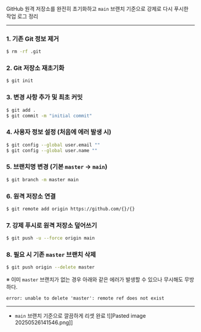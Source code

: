 
GitHub 원격 저장소를 완전히 초기화하고 `main` 브랜치 기준으로 강제로 다시 푸시한 작업 로그 정리

---


### 1. 기존 Git 정보 제거

```bash
$ rm -rf .git
```

### 2. Git 저장소 재초기화

```bash
$ git init
```

### 3. 변경 사항 추가 및 최초 커밋

```bash
$ git add .
$ git commit -m "initial commit"
```

### 4. 사용자 정보 설정 (처음에 에러 발생 시)

```bash
$ git config --global user.email ""
$ git config --global user.name ""
```

### 5. 브랜치명 변경 (기본 `master` → `main`)

```bash
$ git branch -m master main
```

### 6. 원격 저장소 연결

```bash
$ git remote add origin https://github.com/{}/{}
```

### 7. 강제 푸시로 원격 저장소 덮어쓰기

```bash
$ git push -u --force origin main
```

### 8. 필요 시 기존 `master` 브랜치 삭제

```bash
$ git push origin --delete master
```

※ 이미 `master` 브랜치가 없는 경우 아래와 같은 에러가 발생할 수 있으나 무시해도 무방하다.

```
error: unable to delete 'master': remote ref does not exist
```

---


- `main` 브랜치 기준으로 깔끔하게 리셋 완료
![[Pasted image 20250526141546.png]]